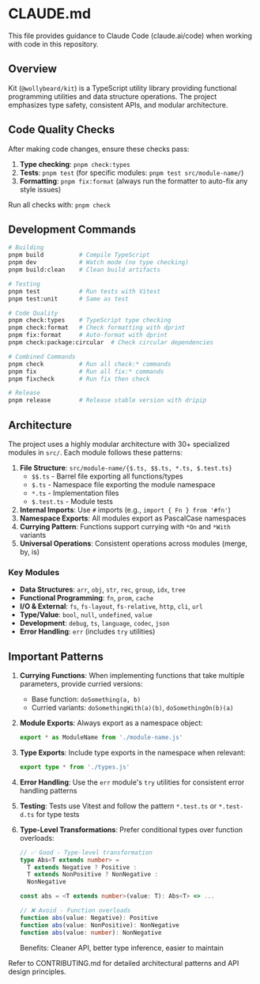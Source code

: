 # CLAUDE.md

This file provides guidance to Claude Code (claude.ai/code) when working with code in this repository.

## Overview

Kit (`@wollybeard/kit`) is a TypeScript utility library providing functional programming utilities and data structure operations. The project emphasizes type safety, consistent APIs, and modular architecture.

## Code Quality Checks

After making code changes, ensure these checks pass:

1. **Type checking**: `pnpm check:types`
2. **Tests**: `pnpm test` (for specific modules: `pnpm test src/module-name/`)
3. **Formatting**: `pnpm fix:format` (always run the formatter to auto-fix any style issues)

Run all checks with: `pnpm check`

## Development Commands

```bash
# Building
pnpm build          # Compile TypeScript
pnpm dev            # Watch mode (no type checking)
pnpm build:clean    # Clean build artifacts

# Testing
pnpm test           # Run tests with Vitest
pnpm test:unit      # Same as test

# Code Quality
pnpm check:types    # TypeScript type checking
pnpm check:format   # Check formatting with dprint
pnpm fix:format     # Auto-format with dprint
pnpm check:package:circular  # Check circular dependencies

# Combined Commands
pnpm check          # Run all check:* commands
pnpm fix            # Run all fix:* commands
pnpm fixcheck       # Run fix then check

# Release
pnpm release        # Release stable version with dripip
```

## Architecture

The project uses a highly modular architecture with 30+ specialized modules in `src/`. Each module follows these patterns:

1. **File Structure**: `src/module-name/{$.ts, $$.ts, *.ts, $.test.ts}`
   - `$$.ts` - Barrel file exporting all functions/types
   - `$.ts` - Namespace file exporting the module namespace
   - `*.ts` - Implementation files
   - `$.test.ts` - Module tests
2. **Internal Imports**: Use `#` imports (e.g., `import { Fn } from '#fn'`)
3. **Namespace Exports**: All modules export as PascalCase namespaces
4. **Currying Pattern**: Functions support currying with `*On` and `*With` variants
5. **Universal Operations**: Consistent operations across modules (merge, by, is)

### Key Modules

- **Data Structures**: `arr`, `obj`, `str`, `rec`, `group`, `idx`, `tree`
- **Functional Programming**: `fn`, `prom`, `cache`
- **I/O & External**: `fs`, `fs-layout`, `fs-relative`, `http`, `cli`, `url`
- **Type/Value**: `bool`, `null`, `undefined`, `value`
- **Development**: `debug`, `ts`, `language`, `codec`, `json`
- **Error Handling**: `err` (includes `try` utilities)

## Important Patterns

1. **Currying Functions**: When implementing functions that take multiple parameters, provide curried versions:
   - Base function: `doSomething(a, b)`
   - Curried variants: `doSomethingWith(a)(b)`, `doSomethingOn(b)(a)`

2. **Module Exports**: Always export as a namespace object:
   ```typescript
   export * as ModuleName from './module-name.js'
   ```

3. **Type Exports**: Include type exports in the namespace when relevant:
   ```typescript
   export type * from './types.js'
   ```

4. **Error Handling**: Use the `err` module's `try` utilities for consistent error handling patterns

5. **Testing**: Tests use Vitest and follow the pattern `*.test.ts` or `*.test-d.ts` for type tests

6. **Type-Level Transformations**: Prefer conditional types over function overloads:
   ```typescript
   // ✅ Good - Type-level transformation
   type Abs<T extends number> =
     T extends Negative ? Positive :
     T extends NonPositive ? NonNegative :
     NonNegative

   const abs = <T extends number>(value: T): Abs<T> => ...

   // ❌ Avoid - Function overloads
   function abs(value: Negative): Positive
   function abs(value: NonPositive): NonNegative
   function abs(value: number): NonNegative
   ```
   Benefits: Cleaner API, better type inference, easier to maintain

Refer to CONTRIBUTING.md for detailed architectural patterns and API design principles.
